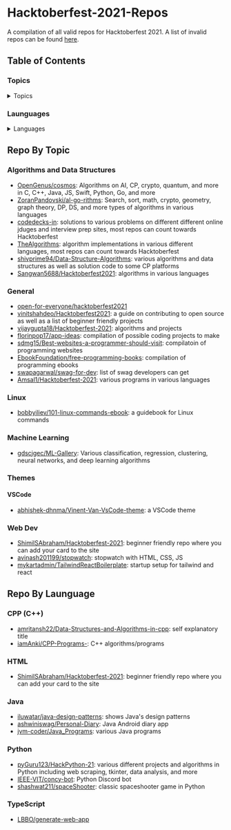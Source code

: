 # Hacktoberfest-2021-Repos
A compilation of all valid repos for Hacktoberfest 2021. A list of invalid repos can be found [here](./blacklist/).

## Table of Contents
### Topics
<details>
<summary>Topics</summary>

* [Algorithms and Data Structures](#algorithms-and-data-structures)
* [General](#general)
* [Linux](#linux)
* [Themes](#themes)
  * [VSCode](#vscode)
* [Machine Learning](#machine-learning)
* [Web Dev](#web-dev)
</details>

### Launguages
<details>
<summary>Languages</summary>

* [C++](#cpp-c)
* [HTML](#html)
* [Java](#java)
* [Python](#python)
* [TypeScript](#typescript)
</details>

## Repo By Topic
### Algorithms and Data Structures
* [OpenGenus/cosmos](https://github.com/OpenGenus/cosmos): Algorithms on AI, CP, crypto, quantum, and more in C, C++, Java, JS, Swift, Python, Go, and more
* [ZoranPandovski/al-go-rithms](https://github.com/ZoranPandovski/al-go-rithms): Search, sort, math, crypto, geometry, graph theory, DP, DS, and more types of algorithms in various languages
* [codedecks-in](https://github.com/codedecks-in): solutions to various problems on different different online jduges and interview prep sites, most repos can count towards Hacktoberfest
* [TheAlgorithms](https://github.com/TheAlgorithms): algorithm implementations in various different languages, most repos can count towards Hacktoberfest
* [shivprime94/Data-Structure-Algorithms](https://github.com/shivprime94/Data-Structure-Algorithms): various algorithms and data structures as well as solution code to some CP platforms
* [Sangwan5688/Hacktoberfest2021](https://github.com/Sangwan5688/Hacktoberfest2021): algorithms in various languages

### General
* [open-for-everyone/hacktoberfest2021](https://github.com/open-for-everyone/hacktoberfest2021)
* [vinitshahdeo/Hacktoberfest2021](https://github.com/vinitshahdeo/Hacktoberfest2021): a guide on contributing to open source as well as a list of beginner friendly projects
* [vijaygupta18/Hacktoberfest-2021](https://github.com/vijaygupta18/Hacktoberfest-2021): algorithms and projects
* [florinpop17/app-ideas](https://github.com/florinpop17/app-ideas): compilation of possible coding projects to make
* [sdmg15/Best-websites-a-programmer-should-visit](https://github.com/sdmg15/Best-websites-a-programmer-should-visit): compilatoin of programming websites
* [EbookFoundation/free-programming-books](https://github.com/EbookFoundation/free-programming-books): compilation of programming ebooks
* [swapagarwal/swag-for-dev](https://github.com/swapagarwal/swag-for-dev): list of swag developers can get
* [Amsal1/Hacktoberfest-2021](https://github.com/Amsal1/Hacktoberfest-2021): various programs in various languages

### Linux
* [bobbyiliev/101-linux-commands-ebook](https://github.com/bobbyiliev/101-linux-commands-ebook): a guidebook for Linux commands

### Machine Learning
* [gdscjgec/ML-Gallery](https://github.com/gdscjgec/ML-Gallery): Various classification, regression, clustering, neural networks, and deep learning algorithms

### Themes
#### VSCode
* [abhishek-dhnma/Vinent-Van-VsCode-theme](https://github.com/abhishek-dhnma/Vinent-Van-VsCode-theme): a VSCode theme

### Web Dev
* [ShimilSAbraham/Hacktoberfest-2021](https://github.com/ShimilSAbraham/Hacktoberfest-2021): beginner friendly repo where you can add your card to the site
* [avinash201199/stopwatch](https://github.com/avinash201199/stopwatch): stopwatch with HTML, CSS, JS
* [mykartadmin/TailwindReactBoilerplate](https://github.com/mykartadmin/TailwindReactBoilerplate): startup setup for tailwind and react

## Repo By Launguage
### CPP (C++)
* [amritansh22/Data-Structures-and-Algorithms-in-cpp](https://github.com/amritansh22/Data-Structures-and-Algorithms-in-cpp): self explanatory title
* [iamAnki/CPP-Programs-](https://github.com/iamAnki/CPP-Programs-): C++ algorithms/programs

### HTML
* [ShimilSAbraham/Hacktoberfest-2021](https://github.com/ShimilSAbraham/Hacktoberfest-2021): beginner friendly repo where you can add your card to the site

### Java
* [iluwatar/java-design-patterns](https://github.com/iluwatar/java-design-patterns): shows Java's design patterns
* [ashwiniswag/Personal-Diary](https://github.com/ashwiniswag/Personal-Diary): Java Android diary app
* [jvm-coder/Java_Programs](https://github.com/jvm-coder/Java_Programs): various Java programs

### Python
* [pyGuru123/HackPython-21](https://github.com/pyGuru123/HackPython-21): various different projects and algorithms in Python including web scraping, tkinter, data analysis, and more
* [IEEE-VIT/concy-bot](https://github.com/IEEE-VIT/concy-bot): Python Discord bot
* [shashwat211/spaceShooter](https://github.com/shashwat211/spaceShooter): classic spaceshooter game in Python

### TypeScript
* [LBBO/generate-web-app](https://github.com/LBBO/generate-web-app)